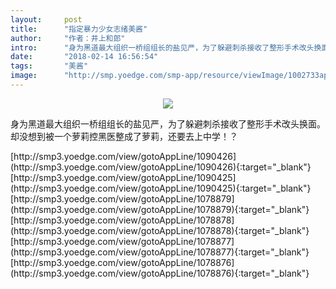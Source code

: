 ```yaml
---
layout:     post
title:      "指定暴力少女志绪美酱"
author:     "作者：井上和郎"
intro:      "身为黑道最大组织一桥组组长的盐见严，为了躲避刺杀接收了整形手术改头换面。 却没想到被一个萝莉控黑医整成了萝莉，还要去上中学！？"
date:       "2018-02-14 16:56:54"
tags:       "美酱"
image:      "http://smp.yoedge.com/smp-app/resource/viewImage/1002733appline.png"
---
```

<div style="text-align: center">
<p><img src="http://smp.yoedge.com/smp-app/resource/viewImage/1002733appline.png"/></p>
</div>
<p class="post-meta">
<span>身为黑道最大组织一桥组组长的盐见严，为了躲避刺杀接收了整形手术改头换面。 却没想到被一个萝莉控黑医整成了萝莉，还要去上中学！？</span>
</p>
[http://smp3.yoedge.com/view/gotoAppLine/1090426](http://smp3.yoedge.com/view/gotoAppLine/1090426){:target="_blank"}
[http://smp3.yoedge.com/view/gotoAppLine/1090425](http://smp3.yoedge.com/view/gotoAppLine/1090425){:target="_blank"}
[http://smp3.yoedge.com/view/gotoAppLine/1078879](http://smp3.yoedge.com/view/gotoAppLine/1078879){:target="_blank"}
[http://smp3.yoedge.com/view/gotoAppLine/1078878](http://smp3.yoedge.com/view/gotoAppLine/1078878){:target="_blank"}
[http://smp3.yoedge.com/view/gotoAppLine/1078877](http://smp3.yoedge.com/view/gotoAppLine/1078877){:target="_blank"}
[http://smp3.yoedge.com/view/gotoAppLine/1078876](http://smp3.yoedge.com/view/gotoAppLine/1078876){:target="_blank"}


